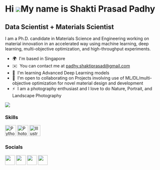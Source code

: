 Hi ![](https://user-images.githubusercontent.com/18350557/176309783-0785949b-9127-417c-8b55-ab5a4333674e.gif)My name is Shakti Prasad Padhy
===========================================================================================================================================

Data Scientist + Materials Scientist
------------------------------------

I am a Ph.D. candidate in Materials Science and Engineering working on material innovation in an accelerated way using machine learning, deep learning, multi-objective optimization, and high-throughput experiments.

*   🌍  I'm based in Singapore
*   ✉️  You can contact me at [padhy.shaktiprasad@gmail.com](mailto:padhy.shaktiprasad@gmail.com)
*   🧠  I'm learning Advanced Deep Learning models
*   🤝  I'm open to collaborating on Projects involving use of ML/DL/multi-objective optimization for novel material design and development
*   ⚡  I am a photography enthusiast and I love to do Nature, Portrait, and Landscape Photography

<a href="https://www.twitter.com/ShaktiPadhy" target="_blank" rel="noreferrer"><img src="https://img.shields.io/twitter/follow/ShaktiPadhy?logo=twitter&style=for-the-badge&color=0891b2&labelColor=1c1917" /></a>

### Skills

<p align="left"> <a href="https://www.python.org/" target="_blank" rel="noreferrer"><img src="https://raw.githubusercontent.com/danielcranney/readme-generator/main/public/icons/skills/python-colored.svg" width="36" height="36" alt="Python" /></a> <a href="https://www.adobe.com/uk/products/photoshop.html" target="_blank" rel="noreferrer"><img src="https://raw.githubusercontent.com/danielcranney/readme-generator/main/public/icons/skills/photoshop-colored.svg" width="36" height="36" alt="Photoshop" /></a> <a href="adobe.com/uk/products/illustrator.html" target="_blank" rel="noreferrer"><img src="https://raw.githubusercontent.com/danielcranney/readme-generator/main/public/icons/skills/illustrator-colored.svg" width="36" height="36" alt="Illustrator" /></a> </p>
                    
### Socials

<p align="left"> <a href="https://www.github.com/Shakti-95" target="_blank" rel="noreferrer"><img src="https://raw.githubusercontent.com/danielcranney/readme-generator/main/public/icons/socials/github.svg" width="32" height="32" /></a> <a href="http://www.instagram.com/thegutsylens" target="_blank" rel="noreferrer"><img src="https://raw.githubusercontent.com/danielcranney/readme-generator/main/public/icons/socials/instagram.svg" width="32" height="32" /></a> <a href="https://www.linkedin.com/in/shakti-prasad-padhy" target="_blank" rel="noreferrer"><img src="https://raw.githubusercontent.com/danielcranney/readme-generator/main/public/icons/socials/linkedin.svg" width="32" height="32" /></a> <a href="https://www.twitter.com/ShaktiPadhy" target="_blank" rel="noreferrer"><img src="https://raw.githubusercontent.com/danielcranney/readme-generator/main/public/icons/socials/twitter.svg" width="32" height="32" /></a> </p>
